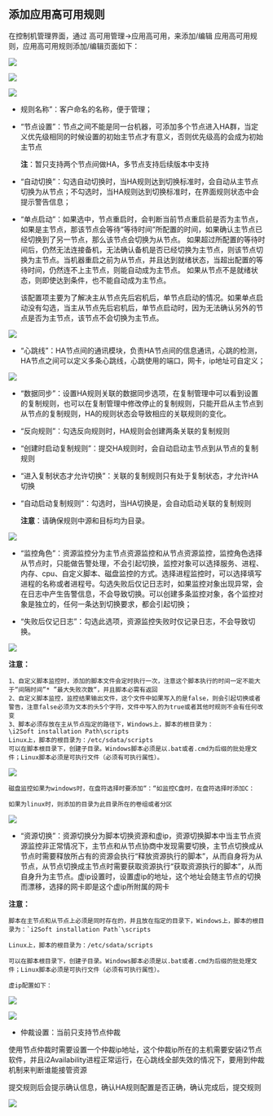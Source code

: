 ## 添加应用高可用规则

在控制机管理界面，通过 高可用管理-&gt;应用高可用，来添加/编辑 应用高可用规则，应用高可用规则添加/编辑页面如下：

![](/assets/ha_new12.png)

![](/assets/ha_new_14.png)

![](/assets/ha_new_15.png)

* 规则名称”：客户命名的名称，便于管理；

* “节点设置”：节点之间不能是同一台机器，可添加多个节点进入HA群，当定义优先级相同的时候设置的初始主节点才有意义，否则优先级高的会成为初始主节点

  **注**：暂只支持两个节点间做HA，多节点支持后续版本中支持

* “自动切换”：勾选自动切换时，当HA规则达到切换标准时，会自动从主节点切换为从节点；不勾选时，当HA规则达到切换标准时，在界面规则状态中会提示警告信息；

* “单点启动”：如果选中，节点重启时，会判断当前节点重启前是否为主节点，如果是主节点，那该节点会等待“等待时间”所配置的时间，如果确认主节点已经切换到了另一节点，那么该节点会切换为从节点。  如果超过所配置的等待时间后，仍然无法连接备机，无法确认备机是否已经切换为主节点，则该节点切换为主节点。当机器重启之前为从节点，并且达到就绪状态，当超出配置的等待时间，仍然连不上主节点，则能自动成为主节点。 如果从节点不是就绪状态，则即使达到条件，也不能自动成为主节点。

  该配置项主要为了解决主从节点先后宕机后，单节点启动的情况。如果单点启动没有勾选，当主从节点先后宕机后，单节点启动时，因为无法确认另外的节点是否为主节点，该节点不会切换为主节点。

![](/assets/V6.028713.png)

* “心跳线”：HA节点间的通讯模块，负责HA节点间的信息通讯，心跳的检测，HA节点之间可以定义多条心跳线，心跳使用的端口，网卡，ip地址可自定义；

![](/assets/V6.118042618.png)

* “数据同步”：设置HA规则关联的数据同步选项，在复制管理中可以看到设置的复制规则，也可以在复制管理中修改停止的复制规则，只能开启从主节点到从节点的复制规则，HA的规则状态会导致相应的关联规则的变化。

* “反向规则”：勾选反向规则时，HA规则会创建两条关联的复制规则

* “创建时启动复制规则”：提交HA规则时，会自动启动主节点到从节点的复制规则

* “进入复制状态才允许切换”：关联的复制规则只有处于复制状态，才允许HA切换

* “自动启动复制规则”：勾选时，当HA切换是，会自动启动关联的复制规则

  **注意**：请确保规则中源和目标均为目录。

![](/assets/V6.1.2018122402.png)

* “监控角色”：资源监控分为主节点资源监控和从节点资源监控，监控角色选择从节点时，只能做告警处理，不会引起切换，监控对象可以选择服务、进程、内存、cpu、自定义脚本、磁盘监控的方式。选择进程监控时，可以选择填写进程的名称或者进程号。勾选失败后仅记日志时，如果监控对象出现异常，会在日志中产生告警信息，不会导致切换。可以创建多条监控对象，各个监控对象是独立的，任何一条达到切换要求，都会引起切换；

* “失败后仅记日志”：勾选此选项，资源监控失败时仅记录日志，不会导致切换。

![](/assets/V6.1.2018122403.jpg)

**注意：**

```
1、自定义脚本监控时，添加的脚本文件会定时执行一次，注意这个脚本执行的时间一定不能大于“间隔时间”* ”最大失败次数“，并且脚本必需有返回
2、自定义脚本监控，监控结果输出文件，这个文件中如果写入的是false，则会引起切换或者警告，注意false必须为文本的头5个字符，文件中写入的为true或者其他时规则不会有任何改变
3、脚本必须存放在主从节点指定的路径下，Windows上，脚本的根目录为：
\i2Soft installation Path\scripts
Linux上，脚本的根目录为：/etc/sdata/scripts
可以在脚本根目录下，创建子目录。Windows脚本必须是以.bat或者.cmd为后缀的批处理文件；Linux脚本必须是可执行文件（必须有可执行属性）。
```

![](/assets/V6.029575.png)

```
磁盘监控如果为windows时，在盘符选择时要添加“：“如监控C盘时，在盘符选择时添加C：

如果为linux时，则添加的目录为此目录所在的卷组或者分区
```

![](/assets/V6.029666.png)

* “资源切换”：资源切换分为脚本切换资源和虚ip，资源切换脚本中当主节点资源监控非正常情况下，主节点和从节点协商中发现需要切换，主节点切换成从节点时需要释放所占有的资源会执行“释放资源执行的脚本”，从而自身将为从节点，从节点切换成主节点时需要获取资源执行“获取资源执行的脚本”，从而自身升为主节点。虚ip设置时，设置虚ip的地址，这个地址会随主节点的切换而漂移，选择的网卡即是这个虚ip所附属的网卡

**注意：**

    脚本在主节点和从节点上必须是同时存在的，并且放在指定的目录下，Windows上，脚本的根目录为：`i2Soft installation Path`\scripts

    Linux上，脚本的根目录为：/etc/sdata/scripts

    可以在脚本根目录下，创建子目录。Windows脚本必须是以.bat或者.cmd为后缀的批处理文件；Linux脚本必须是可执行文件（必须有可执行属性）。

    虚ip配置如下：

![](/assets/ha_vip.png)

![](/assets/V6.030077.png)

* 仲裁设置：当前只支持节点仲裁

使用节点仲裁时需要设置一个仲裁ip地址，这个仲裁ip所在的主机需要安装i2节点软件，并且i2Availability进程正常运行，在心跳线全部失效的情况下，要用到仲裁机制来判断谁能接管资源

提交规则后会提示确认信息，确认HA规则配置是否正确，确认完成后，提交规则

![](/assets/V6.118042620.png)


